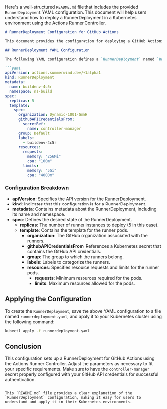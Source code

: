 Here's a well-structured `README.md` file that includes the provided `RunnerDeployment` YAML configuration. This document will help users understand how to deploy a RunnerDeployment in a Kubernetes environment using the Actions Runner Controller.

```markdown
# RunnerDeployment Configuration for GitHub Actions

This document provides the configuration for deploying a GitHub Actions RunnerDeployment using the Actions Runner Controller in a Kubernetes cluster.

## RunnerDeployment YAML Configuration

The following YAML configuration defines a `RunnerDeployment` named `buildenv-4c5r` in the `ns-build` namespace. It specifies the desired state for the runners, including resource requests and limits.

```yaml
apiVersion: actions.summerwind.dev/v1alpha1
kind: RunnerDeployment
metadata:
  name: buildenv-4c5r
  namespace: ns-build
spec:
  replicas: 5
  template:
    spec:
      organization: Dynamic-1001-GmbH
      githubAPICredentialsFrom:
        secretRef:
          name: controller-manager
      group: Default
      labels:
        - buildenv-4c5r
      resources:
        requests:
          memory: "256Mi"
          cpu: "100m"
        limits:
          memory: "5Gi"
          cpu: "4000m"
```

### Configuration Breakdown

- **apiVersion**: Specifies the API version for the RunnerDeployment.
- **kind**: Indicates that this configuration is for a RunnerDeployment.
- **metadata**: Contains metadata about the RunnerDeployment, including its name and namespace.
- **spec**: Defines the desired state of the RunnerDeployment.
  - **replicas**: The number of runner instances to deploy (5 in this case).
  - **template**: Contains the template for the runner pods.
    - **organization**: The GitHub organization associated with the runners.
    - **githubAPICredentialsFrom**: References a Kubernetes secret that contains the GitHub API credentials.
    - **group**: The group to which the runners belong.
    - **labels**: Labels to categorize the runners.
    - **resources**: Specifies resource requests and limits for the runner pods.
      - **requests**: Minimum resources required for the pods.
      - **limits**: Maximum resources allowed for the pods.

## Applying the Configuration

To create the `RunnerDeployment`, save the above YAML configuration to a file named `runnerdeployment.yaml`, and apply it to your Kubernetes cluster using the following command:

```bash
kubectl apply -f runnerdeployment.yaml
```

## Conclusion

This configuration sets up a RunnerDeployment for GitHub Actions using the Actions Runner Controller. Adjust the parameters as necessary to fit your specific requirements. Make sure to have the `controller-manager` secret properly configured with your GitHub API credentials for successful authentication.
```

This `README.md` file provides a clear explanation of the `RunnerDeployment` configuration, making it easy for users to understand and apply it in their Kubernetes environments.
